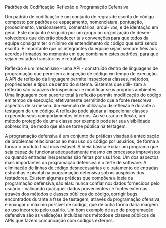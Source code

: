 Padrões de Codificação, Reflexão e Programação Defensiva

Um padrão de codificação é um conjunto de regras de escrita de código composto por padrões
de espaçamento, nomenclatura, pontuação, procedimento, versionamento, comentários, arqui-
vos, e de identação em geral. Este conjunto é seguido por um grupo ou organização de desen-
volvedores que deverão obedecer tais convenções para que todos da equipe consigam ter o
mínimo de entendimento do código que está sendo escrito. É importante que os integrantes 
da equipe sejam sempre fiéis aos acordos firmados no momento em que combinam estes padrões,
para que sejam evitados transtornos e retrabalho. 

Reflexão é um mecanismo - uma API - construído dentro de linguagens de programação que 
permitem a inspeção de código em tempo de execução. A API de reflexão da linguagem permite
inspecionar classes, métodos, propriedades e tipos de dentro do sistema. Sistemas que utili-
zam a reflexão são capazes de inspecionar e modificar seus próprios ambientes. Uma linguagem
com suporte total à reflexão permite modificação do código em tempo de execução, efetivamente
permitindo que a fonte reescreva aspectos de si mesma. Um exemplo de utilização de reflexão é durante a testagem de um código. A reflexão pode ajudar a inspecionar classes expeondo seus comportamentos internos. Ao se usar a reflexão, um método protegido de uma classe por exemplo pode ter sua visibilidade sobrescrita, de modo que ela se torne pública na testagem.

A programação defensiva é um conjunto de práticas visadas à antecipação de problemas relacionados ao mau uso do código por usuários, de forma a tornar o produto final mais estável. A ideia básica é criar um programa que seja capaz de funcionar adequadamente mesmo em processos imprevistos ou quando entradas inesperadas são feitas por usuários. Um dos aspectos mais importantes da programação defensiva é o teste de software. A eliminação de linhas de código desnecessárias e o tratamento de entradas estranhas é pivotal na programação defensiva sob os auspícios dos testadores. Existem algumas práticas que compõem a ideia da programação defensiva, são elas: nunca confiar nos dados fornecidos pelo usuário - validando quaisquer dados provenientes de fontes externas através dos métodos e classes públicos do código, corrigir bugs encontrados durante a fase de testagem, através da programação ofensiva, e enxugar o máximo possível de código, que de outra forma daria margem ao uso incorreto pelo usuário. Um bom exemplo de uso da programação defensiva são as validações incluídas nos métodos e classes públicos de APIs que fazem comunicação com códigos externos.